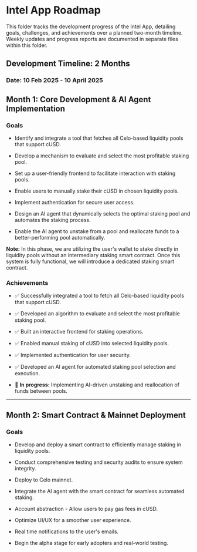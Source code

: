 # Intel App Roadmap

This folder tracks the development progress of the Intel App, detailing goals, challenges, and achievements over a planned two-month timeline. Weekly updates and progress reports are documented in separate files within this folder.

## Development Timeline: 2 Months
### Date: 10 Feb 2025 - 10 April 2025

## Month 1: Core Development & AI Agent Implementation

### Goals
- Identify and integrate a tool that fetches all Celo-based liquidity pools that support cUSD.

- Develop a mechanism to evaluate and select the most profitable staking pool.

- Set up a user-friendly frontend to facilitate interaction with staking pools.

- Enable users to manually stake their cUSD in chosen liquidity pools.

- Implement authentication for secure user access.

- Design an AI agent that dynamically selects the optimal staking pool and automates the staking process.

- Enable the AI agent to unstake from a pool and reallocate funds to a better-performing pool automatically.

**Note:** In this phase, we are utilizing the user's wallet to stake directly in liquidity pools without an intermediary staking smart contract. Once this system is fully functional, we will introduce a dedicated staking smart contract.

### Achievements
- ✅ Successfully integrated a tool to fetch all Celo-based liquidity pools that support cUSD.

- ✅ Developed an algorithm to evaluate and select the most profitable staking pool.

- ✅ Built an interactive frontend for staking operations.

- ✅ Enabled manual staking of cUSD into selected liquidity pools.

- ✅ Implemented authentication for user security.

- ✅ Developed an AI agent for automated staking pool selection and execution.

- 🚧 **In progress:** Implementing AI-driven unstaking and reallocation of funds between pools.

---

## Month 2: Smart Contract & Mainnet Deployment

### Goals

- Develop and deploy a smart contract to efficiently manage staking in liquidity pools.

- Conduct comprehensive testing and security audits to ensure system integrity.

- Deploy to Celo mainnet.

- Integrate the AI agent with the smart contract for seamless automated staking.

- Account abstraction - Allow users to pay gas fees in cUSD.

- Optimize UI/UX for a smoother user experience.

- Real time notifications to the user's emails.

- Begin the alpha stage for early adopters and real-world testing.


